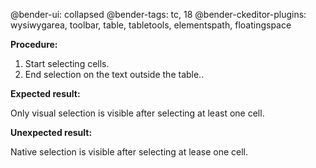 @bender-ui: collapsed
@bender-tags: tc, 18
@bender-ckeditor-plugins: wysiwygarea, toolbar, table, tabletools, elementspath, floatingspace

**Procedure:**

1. Start selecting cells.
2. End selection on the text outside the table..

**Expected result:**

Only visual selection is visible after selecting at least one cell.

**Unexpected result:**

Native selection is visible after selecting at lease one cell.

